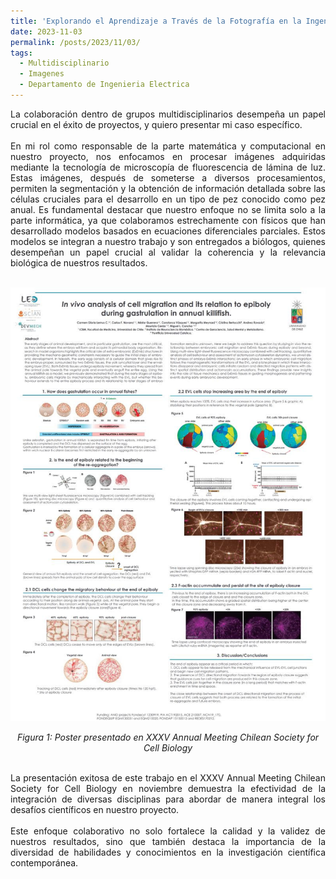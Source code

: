 ```yaml
---
title: 'Explorando el Aprendizaje a Través de la Fotografía en la Ingeniería Eléctrica'
date: 2023-11-03
permalink: /posts/2023/11/03/
tags:
  - Multidisciplinario
  - Imagenes
  - Departamento de Ingenieria Electrica
---
```


<div style="text-align: justify;">La colaboración dentro de grupos multidisciplinarios desempeña un papel crucial en el éxito de proyectos, y quiero presentar mi caso específico.</div>
<br>
<div style="text-align: justify;">En mi rol como responsable de la parte matemática y computacional en nuestro proyecto, nos enfocamos en procesar imágenes adquiridas mediante la tecnología de microscopía de fluorescencia de lámina de luz. Estas imágenes, después de someterse a diversos procesamientos, permiten la segmentación y la obtención de información detallada sobre las células cruciales para el desarrollo en un tipo de pez conocido como pez anual. Es fundamental destacar que nuestro enfoque no se limita solo a la parte informática, ya que colaboramos estrechamente con físicos que han desarrollado modelos basados en ecuaciones diferenciales parciales. Estos modelos se integran a nuestro trabajo y son entregados a biólogos, quienes desempeñan un papel crucial al validar la coherencia y la relevancia biológica de nuestros resultados.</div>
<br>

<p align="center">
  <p align="center">
  <img src="/files/Killi_2023_01.jpg" alt="Poster presentado">
</p>
<p align="center">
  <em>Figura 1: Poster presentado en XXXV Annual Meeting Chilean Society for Cell Biology </em>
</p>
<br>
<div style="text-align: justify;">
La presentación exitosa de este trabajo en el XXXV Annual Meeting Chilean Society for Cell Biology en noviembre demuestra la efectividad de la integración de diversas disciplinas para abordar de manera integral los desafíos científicos en nuestro proyecto. 
</div>
<br>
<div style="text-align: justify;">
Este enfoque colaborativo no solo fortalece la calidad y la validez de nuestros resultados, sino que también destaca la importancia de la diversidad de habilidades y conocimientos en la investigación científica contemporánea.
</div>
<br>
